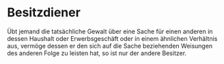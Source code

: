 # Besitzdiener

Übt jemand die tatsächliche Gewalt über eine Sache für einen anderen in dessen Haushalt oder Erwerbsgeschäft oder in einem ähnlichen Verhältnis aus, vermöge dessen er den sich auf die Sache beziehenden Weisungen des anderen Folge zu leisten hat, so ist nur der andere Besitzer. 

